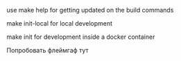 use make help for getting updated on the build commands

make init-local for local development

make init for development inside a docker container



Попробовать флеймгаф тут
